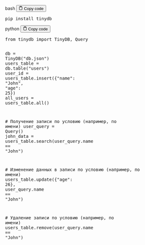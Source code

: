 <div class="code-element">
<div class="lang-line">
  <text>bash</text>
  <button class="copy-button"
          id="code3e5ba61b96aea57365d1d0ba7e22c4b7b"
          onclick="copyCode(code3e5ba61b96aea57365d1d0ba7e22c4b7, code3e5ba61b96aea57365d1d0ba7e22c4b7b)">
    <svg stroke="currentColor"
         fill="none"
         stroke-width="2"
         viewBox="0 0 24 24"
         stroke-linecap="round"
         stroke-linejoin="round"
         class="h-4 w-4"
         height="1em"
         width="1em"
         xmlns="http://www.w3.org/2000/svg">
      <path d="M16 4h2a2 2 0 0 1 2 2v14a2 2 0 0 1-2 2H6a2 2 0 0 1-2-2V6a2 2 0 0 1 2-2h2"></path>
      <rect x="8" y="2" width="8" height="4" rx="1" ry="1"></rect>
    </svg>
    <text>Copy code</text>
  </button>

</div>
<div class="code" id="code3e5ba61b96aea57365d1d0ba7e22c4b7"><div class="highlight"><pre><span></span>pip<span class="w"> </span>install<span class="w"> </span>tinydb
</pre></div></div>
</div>

<div class="code-element">
<div class="lang-line">
  <text>python</text>
  <button class="copy-button"
          id="code62578d1afc71e5f4078d1425d1412b35b"
          onclick="copyCode(code62578d1afc71e5f4078d1425d1412b35, code62578d1afc71e5f4078d1425d1412b35b)">
    <svg stroke="currentColor"
         fill="none"
         stroke-width="2"
         viewBox="0 0 24 24"
         stroke-linecap="round"
         stroke-linejoin="round"
         class="h-4 w-4"
         height="1em"
         width="1em"
         xmlns="http://www.w3.org/2000/svg">
      <path d="M16 4h2a2 2 0 0 1 2 2v14a2 2 0 0 1-2 2H6a2 2 0 0 1-2-2V6a2 2 0 0 1 2-2h2"></path>
      <rect x="8" y="2" width="8" height="4" rx="1" ry="1"></rect>
    </svg>
    <text>Copy code</text>
  </button>

</div>
<div class="code" id="code62578d1afc71e5f4078d1425d1412b35"><div class="highlight"><pre><span></span><span class="kn">from</span> <span class="nn">tinydb</span> <span class="kn">import</span> <span class="n">TinyDB</span><span class="p">,</span> <span class="n">Query</span>


<span class="n">db</span> <span class="o">=</span> <span class="n">TinyDB</span><span class="p">(</span><span class="s2">&quot;db.json&quot;</span><span class="p">)</span>
<span class="n">users_table</span> <span class="o">=</span> <span class="n">db</span><span class="o">.</span><span class="n">table</span><span class="p">(</span><span class="s2">&quot;users&quot;</span><span class="p">)</span>
<span class="n">user_id</span> <span class="o">=</span> <span class="n">users_table</span><span class="o">.</span><span class="n">insert</span><span class="p">({</span><span class="s2">&quot;name&quot;</span><span class="p">:</span> <span class="s2">&quot;John&quot;</span><span class="p">,</span> <span class="s2">&quot;age&quot;</span><span class="p">:</span> <span class="mi">25</span><span class="p">})</span>
<span class="n">all_users</span> <span class="o">=</span> <span class="n">users_table</span><span class="o">.</span><span class="n">all</span><span class="p">()</span>

<span class="c1"># Получение записи по условию (например, по имени)</span>
<span class="n">user_query</span> <span class="o">=</span> <span class="n">Query</span><span class="p">()</span>
<span class="n">john_data</span> <span class="o">=</span> <span class="n">users_table</span><span class="o">.</span><span class="n">search</span><span class="p">(</span><span class="n">user_query</span><span class="o">.</span><span class="n">name</span> <span class="o">==</span> <span class="s2">&quot;John&quot;</span><span class="p">)</span>

<span class="c1"># Изменение данных в записи по условию (например, по имени)</span>
<span class="n">users_table</span><span class="o">.</span><span class="n">update</span><span class="p">({</span><span class="s2">&quot;age&quot;</span><span class="p">:</span> <span class="mi">26</span><span class="p">},</span> <span class="n">user_query</span><span class="o">.</span><span class="n">name</span> <span class="o">==</span> <span class="s2">&quot;John&quot;</span><span class="p">)</span>

<span class="c1"># Удаление записи по условию (например, по имени)</span>
<span class="n">users_table</span><span class="o">.</span><span class="n">remove</span><span class="p">(</span><span class="n">user_query</span><span class="o">.</span><span class="n">name</span> <span class="o">==</span> <span class="s2">&quot;John&quot;</span><span class="p">)</span>
</pre></div></div>
</div>